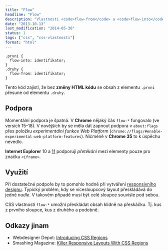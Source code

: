 ```yaml
---
title: "Flow"
headline: "Flow"
description: "Vlastnosti <code>flow-from</code> a <code>flow-into</code> umožňují pohodlně přeskupovat obsah mezi elementy."
date: "2013-10-13"
last_modification: "2014-05-30"
status: 1
tags: ["css", "css-vlastnosti"]
format: "html"
---
```


<pre><code>.prvni {
  flow-into: identifikator;
}
.druhy {
  flow-from: identifikator;
}</code></pre>

<p>Tento kód zajistí, že bez <b>změny HTML kódu</b> se obsah z elementu <code>.prvni</code> přesune od elementu <code>.druhy</code>.</p>


<h2 id="podpora">Podpora</h2>

<p>Momentální podpora je špatná. V <b>Chrome</b> nějaký čás <code>flow-*</code> fungovalo (ve versích 15–18). V novějších by se měla dát zapnout podpora v <code>about:flags</code> přes položku <i>experimentální funkce Web Platform</i> (<code>chrome://flags/#enable-experimental-web-platform-features</code>). Nicméně v <b>Chrome 35</b> to k úspěchu nevedlo.</p>

<p><b>Internet Explorer</b> 10 a <a href="/ie11">11</a> podporují <i>přetékání</i> mezi elementy pouze pro značku <code>&lt;iframe></code>.</p>


<h2 id="vyuziti">Využití</h2>

<p>Při dostatečné podpoře by to pomohlo hodně při vytváření <a href="/responsive">responsivního designu</a>. Typický problém, kdy se vícesloupcový layout přeskládává do jedné <i>nudle</i>. V takovém případě musí být celé sloupce souvisle pod sebou.</p>

<p>CSS vlastnosti <code>flow-*</code> umožní přeskládat obsah klidně na přeskáčku. Tj. kus z prvního sloupce, kus z druhého a podobně.</p>


<h2 id="odkazy">Odkazy jinam</h2>

<ul>
  <li>Webdesigner Depot: <a href="http://www.webdesignerdepot.com/2013/09/introducing-css-regions/">Introducing CSS Regions</a></li>
  
  <li>Smashing Magazine: <a href="http://www.smashingmagazine.com/2013/11/05/killer-responsive-layouts-with-css-regions/">Killer Responsive Layouts With CSS Regions</a></li>
</ul>
